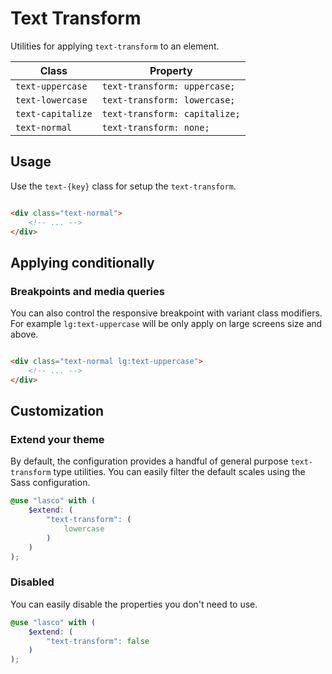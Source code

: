 # Text Transform

Utilities for applying `text-transform` to an element.

| Class             | Property                      |
|-------------------|-------------------------------|
| `text-uppercase`  | `text-transform: uppercase;`  |
| `text-lowercase`  | `text-transform: lowercase;`  |
| `text-capitalize` | `text-transform: capitalize;` |
| `text-normal`     | `text-transform: none;`       |

## Usage

Use the `text-{key}` class for setup the `text-transform`.

```html

<div class="text-normal">
    <!-- ... -->
</div>
```

## Applying conditionally

### Breakpoints and media queries

You can also control the responsive breakpoint with variant class modifiers. For example `lg:text-uppercase` will be
only apply on large screens size and above.

```html

<div class="text-normal lg:text-uppercase">
    <!-- ... -->
</div>
```

## Customization

### Extend your theme

By default, the configuration provides a handful of general purpose `text-transform` type utilities. You can easily
filter the default scales using the Sass configuration.

```scss
@use "lasco" with (
    $extend: (
        "text-transform": (
            lowercase
        )
    )
);
```

### Disabled

You can easily disable the properties you don't need to use.

```scss
@use "lasco" with (
    $extend: (
        "text-transform": false
    )
);
```
